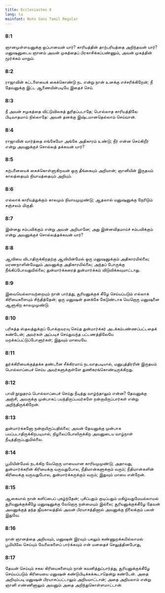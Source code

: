 ```yaml
---
title: Ecclesiastes 8
lang: ta
mainfont: Noto Sans Tamil Regular
---
```


###  8:1

ஞானமுள்ளவனுக்கு ஒப்பானவன் யார்? காரியத்தின் தாற்பரியத்தை அறிந்தவன் யார்? மனுஷனுடைய ஞானம் அவன் முகத்தைப் பிரகாசிக்கப்பண்ணும், அவன் முகத்தின் மூர்க்கம் மாறும்.

###  8:2

ராஜாவின் கட்டளையைக் கைக்கொண்டு நட என்று நான் உனக்கு எச்சரிக்கிறேன்; நீ தேவனுக்கு இட்ட ஆணையின்படியே இதைச் செய்.

###  8:3

நீ அவன் சமுகத்தை விட்டுவிலகத் துரிதப்படாதே; பொல்லாத காரியத்திலே பிடிவாதமாய் நில்லாதே: அவன் தனக்கு இஷ்டமானதெல்லாம் செய்வான்.

###  8:4

ராஜாவின் வார்த்தை எங்கேயோ அங்கே அதிகாரம் உண்டு; நீர் என்ன செய்கிறீர் என்று அவனுக்குச் சொல்லத் தக்கவன் யார்?

###  8:5

கற்பனையைக் கைக்கொள்ளுகிறவன் ஒரு தீங்கையும் அறியான்; ஞானியின் இருதயம் காலத்தையும் நியாயத்தையும் அறியும்.

###  8:6

எல்லாக் காரியத்துக்கும் காலமும் நியாயமுமுண்டு; ஆதலால் மனுஷனுக்கு நேரிடும் சஞ்சலம் மிகுதி.

###  8:7

இன்னது சம்பவிக்கும் என்று அவன் அறியானே; அது இன்னவிதமாய்ச் சம்பவிக்கும் என்று அவனுக்குச் சொல்லத்தக்கவன் யார்?

###  8:8

ஆவியை விடாதிருக்கிறதற்கு ஆவியின்மேல் ஒரு மனுஷனுக்கும் அதிகாரமில்லை; மரணநாளின்மேலும் அவனுக்கு அதிகாரமில்லை; அந்தப் போருக்கு நீங்கிப்போவதுமில்லை; துன்மார்க்கரைத் துன்மார்க்கம் விடுவிக்கவுமாட்டாது.

###  8:9

இவையெல்லாவற்றையும் நான் பார்த்து, சூரியனுக்குக் கீழே செய்யப்படும் எல்லாக் கிரியைகளையும் சிந்தித்தேன்; ஒரு மனுஷன் தனக்கே கேடுண்டாக வெறொரு மனுஷனை ஆளுகிற காலமுமுண்டு.

###  8:10

பரிசுத்த ஸ்தலத்துக்குப் போக்குவரவு செய்த துன்மார்க்கர் அடக்கம்பண்ணப்பட்டதைக் கண்டேன்; அவர்கள் அப்படிச் செய்துவந்த பட்டணத்திலேயே மறக்கப்பட்டுப்போனார்கள்; இதுவும் மாயையே.

###  8:11

துர்க்கிரியைக்குத்தக்க தண்டனை சீக்கிரமாய் நடவாதபடியால், மனுபுத்திரரின் இருதயம் பொல்லாப்பைச் செய்ய அவர்களுக்குள்ளே துணிகரங்கொண்டிருக்கிறது.

###  8:12

பாவி நூறுதரம் பொல்லாப்பைச் செய்து நீடித்து வாழ்ந்தாலும் என்ன? தேவனுக்கு அஞ்சி, அவருக்கு முன்பாகப் பயந்திருப்பவர்களே நன்றாயிருப்பார்கள் என்று அறிந்திருக்கிறேன்.

###  8:13

துன்மார்க்கனோ நன்றாயிருப்பதில்லை; அவன் தேவனுக்கு முன்பாக பயப்படாதிருக்கிறபடியால், நிழலைப்போலிருக்கிற அவனுடைய வாழ்நாள் நீடித்திருப்பதுமில்லை.

###  8:14

பூமியின்மேல் நடக்கிற வேறொரு மாயையான காரியமுமுண்டு; அதாவது, துன்மார்க்கரின் கிரியைக்கு வருவதுபோல, நீதிமான்களுக்கும் வரும்; நீதிமான்களின் கிரியைக்கு வருவதுபோல, துன்மார்க்கருக்கும் வரும்; இதுவும் மாயை என்றேன்.

###  8:15

ஆகையால் நான் களிப்பைப் புகழ்ந்தேன்; புசிப்பதும் குடிப்பதும் மகிழ்வதுமேயல்லாமல் சூரியனுக்குக்கீழே மனுஷனுக்கு வேறொரு நன்மையும் இல்லை; சூரியனுக்குக்கீழே தேவன் அவனுக்குத் தந்த ஜீவகாலத்தில் அவன் பிரயாசத்தினால் அவனுக்கு நிலைக்கும் பலன் இதுவே.

###  8:16

நான் ஞானத்தை அறியவும், மனுஷன் இரவும் பகலும் கண்ணுறக்கமில்லாமல் பூமியிலே செய்யும் வேலைகளைப் பார்க்கவும் என் மனதைச் செலுத்தினபோது,

###  8:17

தேவன் செய்யும் சகல கிரியைகளையும் நான் கவனித்துப்பார்த்து, சூரியனுக்குக்கீழே செய்யப்படும் கிரியையை மனுஷன் கண்டுபிடிக்கக்கூடாதென்று கண்டேன். அதை அறியும்படி மனுஷன் பிரயாசப்பட்டாலும் அறியமாட்டான்; அதை அறியலாம் என்று ஞானி எண்ணினாலும் அவனும் அதை அறிந்துகொள்ளமாட்டான்.


